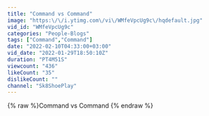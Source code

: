 ```yaml
---
title: "Command vs Command"
image: "https:\/\/i.ytimg.com\/vi\/WMfeVpcUg9c\/hqdefault.jpg"
vid_id: "WMfeVpcUg9c"
categories: "People-Blogs"
tags: ["Command","Command"]
date: "2022-02-10T04:33:00+03:00"
vid_date: "2022-01-29T18:50:10Z"
duration: "PT4M51S"
viewcount: "436"
likeCount: "35"
dislikeCount: ""
channel: "Sk8ShoePlay"
---
```

{% raw %}Command vs Command {% endraw %}
